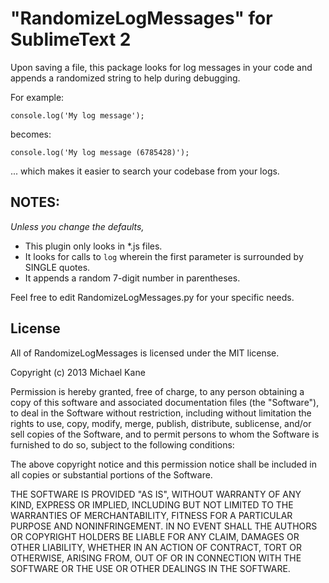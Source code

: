 # "RandomizeLogMessages" for SublimeText 2

Upon saving a file, this package looks for log messages in your code and appends a randomized string to help during debugging.

For example:

```
console.log('My log message');
```

becomes:

```
console.log('My log message (6785428)');
```

... which makes it easier to search your codebase from your logs.


## NOTES:

*Unless you change the defaults,*

* This plugin only looks in *.js files.
* It looks for calls to `log` wherein the first parameter is surrounded by SINGLE quotes.
* It appends a random 7-digit number in parentheses.

Feel free to edit RandomizeLogMessages.py for your specific needs.


## License

All of RandomizeLogMessages is licensed under the MIT license.

  Copyright (c) 2013 Michael Kane

  Permission is hereby granted, free of charge, to any person obtaining a copy
  of this software and associated documentation files (the "Software"), to deal
  in the Software without restriction, including without limitation the rights
  to use, copy, modify, merge, publish, distribute, sublicense, and/or sell
  copies of the Software, and to permit persons to whom the Software is
  furnished to do so, subject to the following conditions:

  The above copyright notice and this permission notice shall be included in
  all copies or substantial portions of the Software.

  THE SOFTWARE IS PROVIDED "AS IS", WITHOUT WARRANTY OF ANY KIND, EXPRESS OR
  IMPLIED, INCLUDING BUT NOT LIMITED TO THE WARRANTIES OF MERCHANTABILITY,
  FITNESS FOR A PARTICULAR PURPOSE AND NONINFRINGEMENT. IN NO EVENT SHALL THE
  AUTHORS OR COPYRIGHT HOLDERS BE LIABLE FOR ANY CLAIM, DAMAGES OR OTHER
  LIABILITY, WHETHER IN AN ACTION OF CONTRACT, TORT OR OTHERWISE, ARISING FROM,
  OUT OF OR IN CONNECTION WITH THE SOFTWARE OR THE USE OR OTHER DEALINGS IN
  THE SOFTWARE.